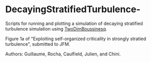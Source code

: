 # DecayingStratifiedTurbulence-
Scripts for running and plotting a simulation of decaying stratified turbulence simulation
using [TwoDimBoussinesq](https://github.com/pyboussinesq/TwoDimBoussinesq).

Figure 1a of "Exploiting self-organized criticality in strongly stratied
turbulence", submitted to JFM.

Authors: Guillaume, Rocha, Caulfield, Julien, and Chini.
